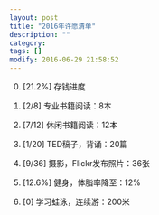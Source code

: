 ```yaml
---
layout: post
title: "2016年许愿清单"
description: ""
category: 
tags: []
modify: 2016-06-29 21:58:52
---
```


0. [21.2%] 存钱进度

1. [2/8] 专业书籍阅读：8本

2. [7/12] 休闲书籍阅读：12本

4. [1/20] TED稿子，背诵：20篇

5. [9/36] 摄影，Flickr发布照片：36张

3. [12.6%] 健身，体脂率降至：12%

6. [0] 学习蛙泳，连续游：200米

